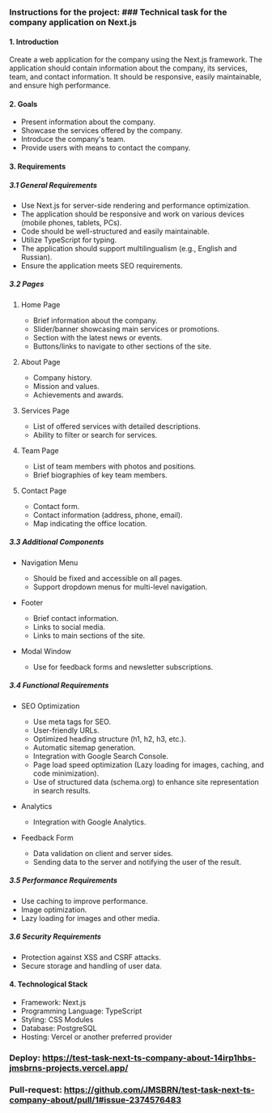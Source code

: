 ### Instructions for the project: ### Technical task for the company application on Next.js

#### 1. Introduction

Create a web application for the company using the Next.js framework. The application should contain information about the company, its services, team, and contact information. It should be responsive, easily maintainable, and ensure high performance.

#### 2. Goals

- Present information about the company.
- Showcase the services offered by the company.
- Introduce the company's team.
- Provide users with means to contact the company.

#### 3. Requirements

##### 3.1 General Requirements

- Use Next.js for server-side rendering and performance optimization.
- The application should be responsive and work on various devices (mobile phones, tablets, PCs).
- Code should be well-structured and easily maintainable.
- Utilize TypeScript for typing.
- The application should support multilingualism (e.g., English and Russian).
- Ensure the application meets SEO requirements.

##### 3.2 Pages

1. Home Page

   - Brief information about the company.
   - Slider/banner showcasing main services or promotions.
   - Section with the latest news or events.
   - Buttons/links to navigate to other sections of the site.

2. About Page

   - Company history.
   - Mission and values.
   - Achievements and awards.

3. Services Page

   - List of offered services with detailed descriptions.
   - Ability to filter or search for services.

4. Team Page

   - List of team members with photos and positions.
   - Brief biographies of key team members.

5. Contact Page
   - Contact form.
   - Contact information (address, phone, email).
   - Map indicating the office location.

##### 3.3 Additional Components

- Navigation Menu

  - Should be fixed and accessible on all pages.
  - Support dropdown menus for multi-level navigation.

- Footer

  - Brief contact information.
  - Links to social media.
  - Links to main sections of the site.

- Modal Window
  - Use for feedback forms and newsletter subscriptions.

##### 3.4 Functional Requirements

- SEO Optimization

  - Use meta tags for SEO.
  - User-friendly URLs.
  - Optimized heading structure (h1, h2, h3, etc.).
  - Automatic sitemap generation.
  - Integration with Google Search Console.
  - Page load speed optimization (Lazy loading for images, caching, and code minimization).
  - Use of structured data (schema.org) to enhance site representation in search results.

- Analytics

  - Integration with Google Analytics.

- Feedback Form
  - Data validation on client and server sides.
  - Sending data to the server and notifying the user of the result.

##### 3.5 Performance Requirements

- Use caching to improve performance.
- Image optimization.
- Lazy loading for images and other media.

##### 3.6 Security Requirements

- Protection against XSS and CSRF attacks.
- Secure storage and handling of user data.

#### 4. Technological Stack

- Framework: Next.js
- Programming Language: TypeScript
- Styling: CSS Modules
- Database: PostgreSQL
- Hosting: Vercel or another preferred provider

### Deploy: https://test-task-next-ts-company-about-14irp1hbs-jmsbrns-projects.vercel.app/

### Pull-request: https://github.com/JMSBRN/test-task-next-ts-company-about/pull/1#issue-2374576483
